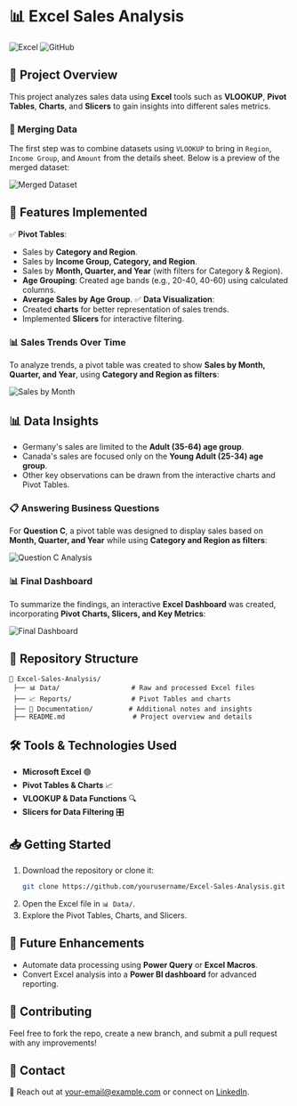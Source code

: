 # 📊 Excel Sales Analysis

![Excel](https://img.shields.io/badge/Microsoft_Excel-217346?style=for-the-badge&logo=microsoft-excel&logoColor=white)
![GitHub](https://img.shields.io/badge/GitHub-100000?style=for-the-badge&logo=github&logoColor=white)

## 📝 Project Overview
This project analyzes sales data using **Excel** tools such as **VLOOKUP**, **Pivot Tables**, **Charts**, and **Slicers** to gain insights into different sales metrics.

### 🔹 Merging Data
The first step was to combine datasets using `VLOOKUP` to bring in `Region`, `Income Group`, and `Amount` from the details sheet. Below is a preview of the merged dataset:

![Merged Dataset](path/to/merged_dataset.png)

## 🚀 Features Implemented
✅ **Pivot Tables**:
- Sales by **Category and Region**.
- Sales by **Income Group, Category, and Region**.
- Sales by **Month, Quarter, and Year** (with filters for Category & Region).
- **Age Grouping**: Created age bands (e.g., 20-40, 40-60) using calculated columns.
- **Average Sales by Age Group**.
✅ **Data Visualization**:
- Created **charts** for better representation of sales trends.
- Implemented **Slicers** for interactive filtering.

### 📊 Sales Trends Over Time
To analyze trends, a pivot table was created to show **Sales by Month, Quarter, and Year**, using **Category and Region as filters**:

![Sales by Month](path/to/sales_by_month.png)

## 📊 Data Insights
- Germany's sales are limited to the **Adult (35-64) age group**.
- Canada's sales are focused only on the **Young Adult (25-34) age group**.
- Other key observations can be drawn from the interactive charts and Pivot Tables.

### 📋 Answering Business Questions
For **Question C**, a pivot table was designed to display sales based on **Month, Quarter, and Year** while using **Category and Region as filters**:

![Question C Analysis](path/to/question_C.png)

### 📊 Final Dashboard
To summarize the findings, an interactive **Excel Dashboard** was created, incorporating **Pivot Charts, Slicers, and Key Metrics**:

![Final Dashboard](path/to/final_dashboard.png)

## 📂 Repository Structure
```
📁 Excel-Sales-Analysis/
 ├── 📊 Data/                  # Raw and processed Excel files
 ├── 📈 Reports/               # Pivot Tables and charts
 ├── 📜 Documentation/         # Additional notes and insights
 ├── README.md                 # Project overview and details
```

## 🛠️ Tools & Technologies Used
- **Microsoft Excel** 🟢
- **Pivot Tables & Charts** 📈
- **VLOOKUP & Data Functions** 🔍
- **Slicers for Data Filtering** 🎛️

## 📥 Getting Started
1. Download the repository or clone it:
   ```sh
   git clone https://github.com/yourusername/Excel-Sales-Analysis.git
   ```
2. Open the Excel file in `📊 Data/`.
3. Explore the Pivot Tables, Charts, and Slicers.

## 📌 Future Enhancements
- Automate data processing using **Power Query** or **Excel Macros**.
- Convert Excel analysis into a **Power BI dashboard** for advanced reporting.

## 🤝 Contributing
Feel free to fork the repo, create a new branch, and submit a pull request with any improvements!

## 📧 Contact
📩 Reach out at [your-email@example.com](mailto:your-email@example.com) or connect on [LinkedIn](https://linkedin.com/in/yourprofile).
